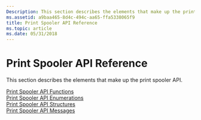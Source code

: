```yaml
---
Description: This section describes the elements that make up the print spooler API.
ms.assetid: a9baa465-8d4c-494c-aa65-ffa5338065f9
title: Print Spooler API Reference
ms.topic: article
ms.date: 05/31/2018
---
```


# Print Spooler API Reference

This section describes the elements that make up the print spooler API.

<dl>

[Print Spooler API Functions](printing-and-print-spooler-functions.md)  
[Print Spooler API Enumerations](enumerations.md)  
[Print Spooler API Structures](printing-and-print-spooler-structures.md)  
[Print Spooler API Messages](printing-and-print-spooler-messages.md)  
</dl>

 

 



